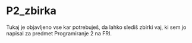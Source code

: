 # P2_zbirka
Tukaj je objavljeno vse kar potrebuješ, da lahko slediš zbirki vaj, ki sem jo napisal za predmet Programiranje 2 na FRI.
